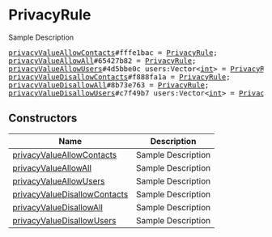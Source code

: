 # PrivacyRule

Sample Description

<pre>
<a href="../constructor/privacyValueAllowContacts.md">privacyValueAllowContacts</a>#fffe1bac = <a href="../type/PrivacyRule.md">PrivacyRule</a>;
<a href="../constructor/privacyValueAllowAll.md">privacyValueAllowAll</a>#65427b82 = <a href="../type/PrivacyRule.md">PrivacyRule</a>;
<a href="../constructor/privacyValueAllowUsers.md">privacyValueAllowUsers</a>#4d5bbe0c users:Vector&lt;<a href="../type/int.md">int</a>&gt; = <a href="../type/PrivacyRule.md">PrivacyRule</a>;
<a href="../constructor/privacyValueDisallowContacts.md">privacyValueDisallowContacts</a>#f888fa1a = <a href="../type/PrivacyRule.md">PrivacyRule</a>;
<a href="../constructor/privacyValueDisallowAll.md">privacyValueDisallowAll</a>#8b73e763 = <a href="../type/PrivacyRule.md">PrivacyRule</a>;
<a href="../constructor/privacyValueDisallowUsers.md">privacyValueDisallowUsers</a>#c7f49b7 users:Vector&lt;<a href="../type/int.md">int</a>&gt; = <a href="../type/PrivacyRule.md">PrivacyRule</a>;
</pre>

## Constructors

| Name | Description |
|------|-------------|
| [privacyValueAllowContacts](../constructor/privacyValueAllowContacts.md) | Sample Description |
| [privacyValueAllowAll](../constructor/privacyValueAllowAll.md) | Sample Description |
| [privacyValueAllowUsers](../constructor/privacyValueAllowUsers.md) | Sample Description |
| [privacyValueDisallowContacts](../constructor/privacyValueDisallowContacts.md) | Sample Description |
| [privacyValueDisallowAll](../constructor/privacyValueDisallowAll.md) | Sample Description |
| [privacyValueDisallowUsers](../constructor/privacyValueDisallowUsers.md) | Sample Description |


